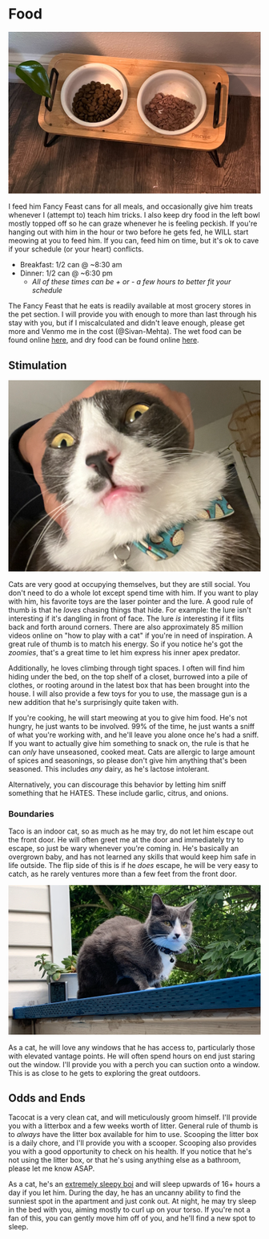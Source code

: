 # Food

![](food-bowls.png)

I feed him Fancy Feast cans for all meals, and occasionally give him treats whenever I (attempt to) teach him tricks. I also keep dry food in the left bowl mostly topped off so he can graze whenever he is feeling peckish. If you're hanging out with him in the hour or two before he gets fed, he WILL start meowing at you to feed him. If you can, feed him on time, but it's ok to cave if your schedule (or your heart) conflicts.

- Breakfast: 1/2 can @ ~8:30 am
- Dinner: 1/2 can @ ~6:30 pm
  - *All of these times can be + or - a few hours to better fit your schedule*

The Fancy Feast that he eats is readily available at most grocery stores in the pet section. I will provide you with enough to more than last through his stay with you, but if I miscalculated and didn't leave enough, please get more and Venmo me in the cost (@Sivan-Mehta). The wet food can be found online [here](https://www.fredmeyer.com/p/purina-fancy-feast-seafood-grilled-collection-wet-cat-food-variety-pack/0005000057546?fulfillment=PICKUP&searchType=default_search), and dry food can be found online [here](https://www.fredmeyer.com/p/blue-buffalo-wilderness-high-protein-natural-salmon-adult-dry-cat-food/0084024313060?fulfillment=PICKUP&searchType=default_search).

## Stimulation

![](lol.png)

Cats are very good at occupying themselves, but they are still social. You don't need to do a whole lot except spend time with him. If you want to play with him, his favorite toys are the laser pointer and the lure. A good rule of thumb is that he _loves_ chasing things that hide. For example: the lure isn't interesting if it's dangling in front of face. The lure _is_ interesting if it flits back and forth around corners. There are also approximately 85 million videos online on "how to play with a cat" if you're in need of inspiration. A great rule of thumb is to match his energy. So if you notice he's got the _zoomies_, that's a great time to let him express his inner apex predator.

Additionally, he loves climbing through tight spaces. I often will find him hiding under the bed, on the top shelf of a closet, burrowed into a pile of clothes, or rooting around in the latest box that has been brought into the house. I will also provide a few toys for you to use, the massage gun is a new addition that he's surprisingly quite taken with.

If you're cooking, he will start meowing at you to give him food. He's not hungry, he just wants to be involved. 99% of the time, he just wants a sniff of what you're working with, and he'll leave you alone once he's had a sniff. If you want to actually give him something to snack on, the rule is that he can _only_ have unseasoned, cooked meat. Cats are allergic to large amount of spices and seasonings, so please don't give him anything that's been seasoned. This includes _any_ dairy, as he's lactose intolerant.

Alternatively, you can discourage this behavior by letting him sniff something that he HATES. These include garlic, citrus, and onions.

### Boundaries

Taco is an indoor cat, so as much as he may try, do not let him escape out the front door. He will often greet me at the door and immediately try to escape, so just be wary whenever you're coming in. He's basically an overgrown baby, and has not learned any skills that would keep him safe in life outside. The flip side of this is if he *does* escape, he will be very easy to catch, as he rarely ventures more than a few feet from the front door.

![](taco-on-the-perch.png "Apex predator")

As a cat, he will love any windows that he has access to, particularly those with elevated vantage points. He will often spend hours on end just staring out the window. I'll provide you with a perch you can suction onto a window. This is as close to he gets to exploring the great outdoors.

## Odds and Ends

Tacocat is a very clean cat, and will meticulously groom himself. I'll provide you with a litterbox and a few weeks worth of litter. General rule of thumb is to *always* have the litter box available for him to use. Scooping the litter box is a daily chore, and I'll provide you with a scooper. Scooping also provides you with a good opportunity to check on his health. If you notice that he's not using the litter box, or that he's using anything else as a bathroom, please let me know ASAP.

As a cat, he's an [extremely sleepy boi](https://www.youtube.com/shorts/syQCUC0mva8) and will sleep upwards of 16+ hours a day if you let him. During the day, he has an uncanny ability to find the sunniest spot in the apartment and just conk out. At night, he may try sleep in the bed with you, aiming mostly to curl up on your torso. If you're not a fan of this, you can gently move him off of you, and he'll find a new spot to sleep.
